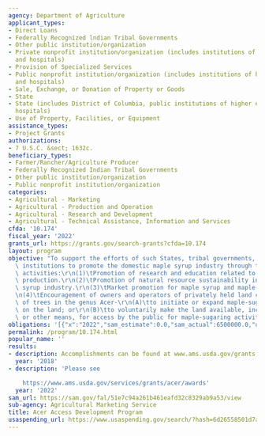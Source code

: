 ```yaml
---
agency: Department of Agriculture
applicant_types:
- Direct Loans
- Federally Recognized lndian Tribal Governments
- Other public institution/organization
- Private nonprofit institution/organization (includes institutions of higher education
  and hospitals)
- Provision of Specialized Services
- Public nonprofit institution/organization (includes institutions of higher education
  and hospitals)
- Sale, Exchange, or Donation of Property or Goods
- State
- State (includes District of Columbia, public institutions of higher education and
  hospitals)
- Use of Property, Facilities, or Equipment
assistance_types:
- Project Grants
authorizations:
- 7 U.S.C. &sect; 1632c.
beneficiary_types:
- Farmer/Rancher/Agriculture Producer
- Federally Recognized Indian Tribal Governments
- Other public institution/organization
- Public nonprofit institution/organization
categories:
- Agricultural - Marketing
- Agricultural - Production and Operation
- Agricultural - Research and Development
- Agricultural - Technical Assistance, Information and Services
cfda: '10.174'
fiscal_year: '2022'
grants_url: https://grants.gov/search-grants?cfda=10.174
layout: program
objective: "To support the efforts of such States, tribal governments, and research\
  \ institutions to promote the domestic maple syrup industry through the following\
  \ activities:\r\n(1)\tPromotion of research and education related to maple syrup\
  \ production.\r\n(2)\tPromotion of natural resource sustainability in the maple\
  \ syrup industry.\r\n(3)\tMarket promotion for maple syrup and maple-sap products.\r\
  \n(4)\tEncouragement of owners and operators of privately held land containing species\
  \ of trees in the genus Acer-\r\n(A)\tto initiate or expand maple-sugaring activities\
  \ on the land; or\r\n(B)\tto voluntarily make the land available, including by lease\
  \ or other means, for access by the public for maple-sugaring activities."
obligations: '[{"x":"2022","sam_estimate":0.0,"sam_actual":6500000.0,"usa_spending_actual":2986166.06},{"x":"2023","sam_estimate":7500000.0,"sam_actual":0.0,"usa_spending_actual":6391998.02},{"x":"2024","sam_estimate":0.0,"sam_actual":0.0,"usa_spending_actual":0.0}]'
permalink: /program/10.174.html
popular_name: ''
results:
- description: Accomplishments can be found at www.ams.usda.gov/grants.
  year: '2018'
- description: 'Please see

    https://www.ams.usda.gov/services/grants/acer/awards'
  year: '2022'
sam_url: https://sam.gov/fal/51e7c94a261b461eafd32c8329ab9a53/view
sub-agency: Agricultural Marketing Service
title: Acer Access Development Program
usaspending_url: https://www.usaspending.gov/search/?hash=6d26558501d7a403f5865f6206397dcf
---
```

